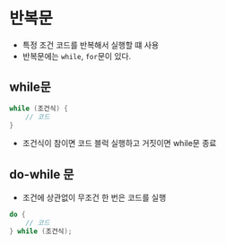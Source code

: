 # 반복문
- 특정 조건 코드를 반복해서 실행할 떄 사용
- 반복문에는 `while`, `for`문이 있다.

## while문
```java
while (조건식) {
    // 코드
}
```
- 조건식이 참이면 코드 블럭 실행하고 거짓이면 while문 종료

## do-while 문
- 조건에 상관없이 무조건 한 번은 코드를 실행
``` java
do {
    // 코드
} while (조건식);
```